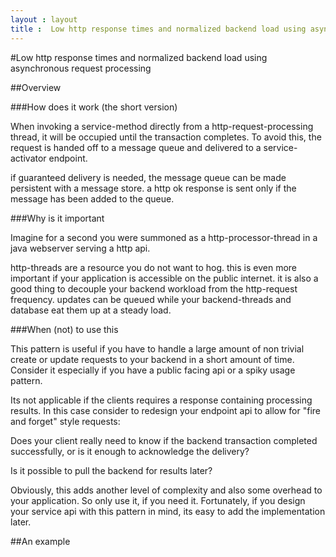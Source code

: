 ```yaml
---
layout : layout
title :  Low http response times and normalized backend load using asynchronous request processing
---
```


#Low http response times and normalized backend load using asynchronous request processing

##Overview

###How does it work (the short version)

When invoking a service-method directly from a http-request-processing thread, it will be occupied until the transaction completes. To avoid this, the request is handed off to a message queue and delivered to a service-activator endpoint. 

if guaranteed delivery is needed, the message queue can be made persistent with a message store. a http ok response is sent only if the message has been added to the queue. 

###Why is it important

Imagine for a second you were summoned as a http-processor-thread in a java webserver serving a http api.

http-threads are a resource you do not want to hog. this is even more important if your application is accessible on the public internet. it is also a good thing to decouple your backend workload from the http-request frequency. updates can be queued while your backend-threads and database eat them up at a steady load.

###When (not) to use this

This pattern is useful if you have to handle a large amount of non trivial create or update requests to your backend in a short amount of time. Consider it especially if you have a public facing api or a spiky usage pattern.   

Its not applicable if the clients requires a response containing processing results. In this case consider to redesign your endpoint api to allow for "fire and forget" style requests: 

Does your client really need to know if the backend transaction completed successfully, or is it enough to acknowledge the delivery? 

Is it possible to pull the backend for results later?     

Obviously, this adds another level of complexity and also some overhead to your application. So only use it, if you need it. Fortunately, if you design your service api with this pattern in mind, its easy to add the implementation later.

##An example






